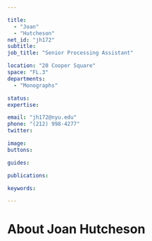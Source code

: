 ```yaml
---

title:
  - "Joan"
  - "Hutcheson"
net_id: "jh172"
subtitle: 
job_title: "Senior Processing Assistant"

location: "20 Cooper Square"
space: "FL.3"
departments:
  - "Monographs"

status: 
expertise:

email: "jh172@nyu.edu"
phone: "(212) 998-4277"
twitter: 

image: 
buttons:

guides:

publications:

keywords:

---
```


# About Joan Hutcheson


